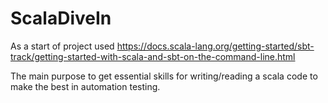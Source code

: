 # ScalaDiveIn

As a start of project used https://docs.scala-lang.org/getting-started/sbt-track/getting-started-with-scala-and-sbt-on-the-command-line.html

The main purpose to get essential skills for writing/reading a scala code to make the best in automation testing.
